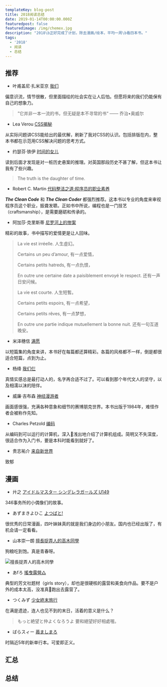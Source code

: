 ```yaml
---
templateKey: blog-post
title: 2018阅读总结
date: 2019-01-14T00:00:00.000Z
featuredpost: false
featuredimage: /img/chemex.jpg
description: "2018\b正好完成了计划，除去漫画/绘本，平均一周\b看四本书。"
tags:
  - '2018'
  - 阅读
  - 总结
---
```

## 推荐

* 叶甫盖尼·扎米亚京 [我们](https://book.douban.com/subject/26879595/)

偏意识流，情节很散，但里面描绘的社会实在让人后怕。但愿将来的我们仍能保有自己的想象力。

> ”它并非一本一流的书，但无疑是本不寻常的书“ —— 乔治•奥威尔

* Lea Verou [CSS揭秘](https://book.douban.com/subject/26745943/)

从实际问题讲CSS能给出的最优解，刷新了我对CSS的认识。包括排版在内，整本书都在示范用CSS解决问题的思考方式。

* 约瑟芬·铁伊 [时间的女儿](https://book.douban.com/subject/26824370/)

读到后面才发现是对一桩历史悬案的推理。对英国那段历史不甚了解，但这本书让我有了些兴趣。

> The truth is the daughter of time.

* Robert C. Martin [代码整洁之道:程序员的职业素养](https://book.douban.com/subject/26919457/)

**_The Clean Code_** 和 **_The Clean Coder_** 都强烈推荐。这本书以专业的角度来审视程序员这个职业，振聋发聩。正如书中所说，编程也是一门技艺（craftsmanship），是需要磨砺和传承的。

* 阿加莎·克里斯蒂 [尼罗河上的惨案](https://book.douban.com/subject/25697546/)

精彩的故事，书中描写的爱情更是让人回味。

> La vie est irréelle.
> 人生虛幻。
>
> Certains un peu d’amour,
> 有一点爱情，
>
> Certains petits hatreds,
> 有一点仇恨，
>
> En outre une certaine date a paisiblement envoyé le respect.
> 还有一声日安问候。
>
> La vie est courte.
> 人生短暫。
>
> Certains petits espoirs,
> 有一点希望，
>
> Certains petits rêves,
> 有一点梦想，
>
> En outre une partie indique mutuellement la bonne nuit.
> 还有一句互道晚安。

* 米泽穗信 [满愿](https://book.douban.com/subject/26608084/)

以短篇集的角度来讲，本书好在每篇都还算精彩。各篇的风格都不一样，倒是都很适合短篇，点到为止。

* 杨绛 [我们仨](https://book.douban.com/subject/1023045/)

真情实感总是最打动人的，名字再合适不过了。可以看到那个年代文人的坚守，以及相濡以沫的陪伴。

* 威廉·吉布森 [神经漫游者](https://book.douban.com/subject/24107596/)

画面感很强，充满各种意象和细节的赛博朋克世界。本书出版于1984年，难怪作者会被称作先知。

* Charles Petzold [编码](https://book.douban.com/subject/4822685/)

从编码到可以运行的计算机，深入浅出地介绍了计算机组成。简明又不失深度，很适合作为入门书，要是本科时能看到就好了。

* 贵志祐介 [来自新世界](https://book.douban.com/subject/25752955/)

致郁

## 漫画

* 廾之 [アイドルマスター シンデレラガールズ U149](https://cycomi.com/fw/cycomibrowser/chapter/title/46)

346事务所的小偶像们的故事。

* あずまきよひこ [よつばと!](https://book.douban.com/series/13430)

很优秀的日常漫画，四叶妹妹真的就是我们身边的小朋友。国内也已经出版了，有机会请一定看看。

* 山本崇一朗 [擅長捉弄人的高木同學](https://book.douban.com/series/37823)

狗粮吃到饱。真是青春呀。

![擅長捉弄人的高木同學](/img/からかい上手の高木さん.jpg "擅長捉弄人的高木同學")

* あfろ [搖曳露營△](https://book.douban.com/series/42340)

典型的芳文社题材（girls story），却也是很硬核的露营和美食向作品。要不是户外的成本太高，没准真跑出去露营了。

* つくみず [少女終末旅行](https://book.douban.com/series/40616)

在满是遗迹，连人也见不到的末日，活着的意义是什么？

> もっと絶望と仲よくなろうよ 要和絕望好好相處喔。

* ばらスィー [苺ましまろ](https://book.douban.com/series/14848)

时隔近5年的新单行本。可爱即正义。

## 汇总

## 总结
